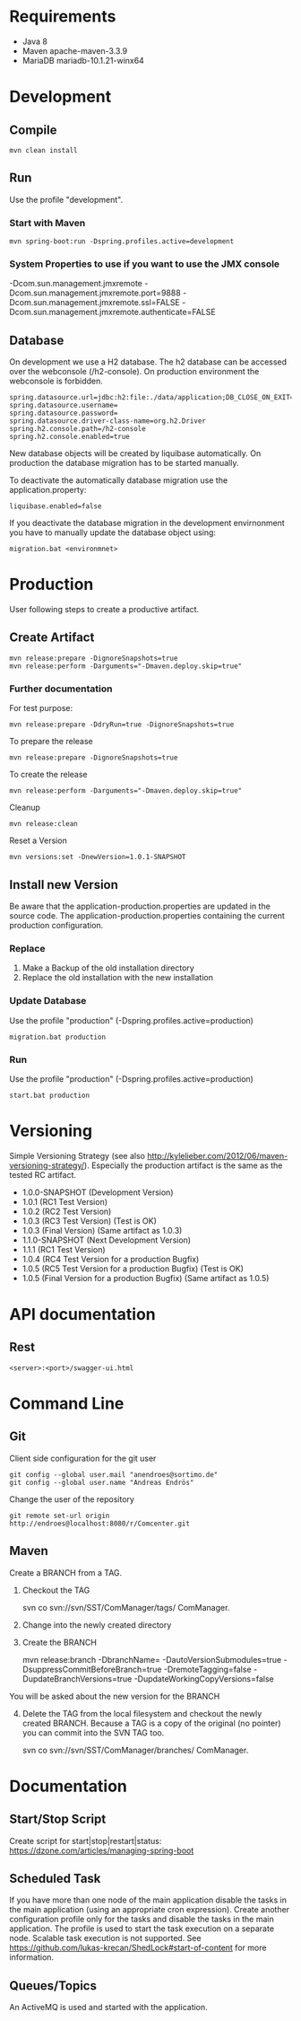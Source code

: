 # Requirements
* Java 8
* Maven apache-maven-3.3.9
* MariaDB mariadb-10.1.21-winx64

# Development

## Compile

	mvn clean install
	
## Run
Use the profile "development".

### Start with Maven

	mvn spring-boot:run -Dspring.profiles.active=development

### System Properties to use if you want to use the JMX console 

-Dcom.sun.management.jmxremote
-Dcom.sun.management.jmxremote.port=9888
-Dcom.sun.management.jmxremote.ssl=FALSE
-Dcom.sun.management.jmxremote.authenticate=FALSE

## Database
On development we use a H2 database. The h2 database can be accessed over the webconsole (/h2-console). On production environment the webconsole is forbidden.

	spring.datasource.url=jdbc:h2:file:./data/application;DB_CLOSE_ON_EXIT=FALSE
	spring.datasource.username=
	spring.datasource.password=
	spring.datasource.driver-class-name=org.h2.Driver
	spring.h2.console.path=/h2-console
	spring.h2.console.enabled=true

New database objects will be created by liquibase automatically. On production the database migration has to be started manually.

To deactivate the automatically database migration use the application.property:

	liquibase.enabled=false
	
If you deactivate the database migration in the development envirnonment you have to manually update the database object using:

	migration.bat <environmnet>

# Production
User following steps to create a productive artifact.

## Create Artifact

	mvn release:prepare -DignoreSnapshots=true
	mvn release:perform -Darguments="-Dmaven.deploy.skip=true" 

### Further documentation
For test purpose:

	mvn release:prepare -DdryRun=true -DignoreSnapshots=true

To prepare the release

	mvn release:prepare -DignoreSnapshots=true
	
To create the release

	mvn release:perform -Darguments="-Dmaven.deploy.skip=true"
	
Cleanup

	mvn release:clean
	
Reset a Version
	
	mvn versions:set -DnewVersion=1.0.1-SNAPSHOT

## Install new Version
Be aware that the application-production.properties are updated in the source code.
The application-production.properties containing the current production configuration.

### Replace
1. Make a Backup of the old installation directory
2. Replace the old installation with the new installation

### Update Database
Use the profile "production" (-Dspring.profiles.active=production)

	migration.bat production

### Run
Use the profile "production" (-Dspring.profiles.active=production)

	start.bat production

# Versioning
Simple Versioning Strategy (see also http://kylelieber.com/2012/06/maven-versioning-strategy/).
Especially the production artifact is the same as the tested RC artifact.
- 1.0.0-SNAPSHOT (Development Version)
- 1.0.1 (RC1 Test Version)
- 1.0.2 (RC2 Test Version)
- 1.0.3 (RC3 Test Version) (Test is OK)
- 1.0.3 (Final Version) (Same artifact as 1.0.3)
- 1.1.0-SNAPSHOT (Next Development Version)
- 1.1.1 (RC1 Test Version)
- 1.0.4 (RC4 Test Version for a production Bugfix)
- 1.0.5 (RC5 Test Version for a production Bugfix) (Test is OK)
- 1.0.5 (Final Version for a production Bugfix) (Same artifact as 1.0.5)

# API documentation
## Rest

	<server>:<port>/swagger-ui.html

# Command Line

## Git

Client side configuration for the git user

	git config --global user.mail "anendroes@sortimo.de"
	git config --global user.name "Andreas Endrös"

Change the user of the repository

	git remote set-url origin http://endroes@localhost:8080/r/Comcenter.git
	
## Maven

Create a BRANCH from a TAG.

1. Checkout the TAG

	svn co svn://svn/SST/ComManager/tags/<tag> ComManager.<tag>

2. Change into the newly created directory

3. Create the BRANCH

	mvn release:branch -DbranchName=<BRANCH> -DautoVersionSubmodules=true -DsuppressCommitBeforeBranch=true -DremoteTagging=false -DupdateBranchVersions=true -DupdateWorkingCopyVersions=false

You will be asked about the new version for the BRANCH

4. Delete the TAG from the local filesystem and checkout the newly created BRANCH.
Because a TAG is a copy of the original (no pointer) you can commit into the SVN TAG too.

	svn co svn://svn/SST/ComManager/branches/<branch> ComManager.<branch>

# Documentation

## Start/Stop Script
Create script for start|stop|restart|status: https://dzone.com/articles/managing-spring-boot

## Scheduled Task
If you have more than one node of the main application disable the tasks in the main application (using an appropriate cron expression).
Create another configuration profile only for the tasks and disable the tasks in the main application. The profile is used to start the task execution on a separate node. Scalable task execution is not supported. See https://github.com/lukas-krecan/ShedLock#start-of-content for
more information.

## Queues/Topics
An ActiveMQ is used and started with the application.
